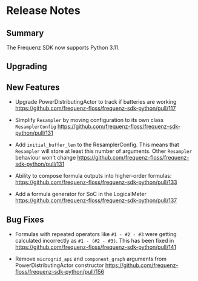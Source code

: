 # Release Notes

## Summary

The Frequenz SDK now supports Python 3.11.

## Upgrading

## New Features

- Upgrade PowerDistributingActor to track if batteries are working
  https://github.com/frequenz-floss/frequenz-sdk-python/pull/117

- Simplify `Resampler` by moving configuration to its own class `ResamplerConfig`
  https://github.com/frequenz-floss/frequenz-sdk-python/pull/131

- Add `initial_buffer_len` to the ResamplerConfig. This means that `Resampler` will store at least this number of arguments. Other `Resampler` behaviour won't change
  https://github.com/frequenz-floss/frequenz-sdk-python/pull/131

- Ability to compose formula outputs into higher-order formulas:
  https://github.com/frequenz-floss/frequenz-sdk-python/pull/133

- Add a formula generator for SoC in the LogicalMeter
  https://github.com/frequenz-floss/frequenz-sdk-python/pull/137

## Bug Fixes

- Formulas with repeated operators like `#1 - #2 - #3` were getting
  calculated incorrectly as `#1 - (#2 - #3)`.  This has been fixed in
  https://github.com/frequenz-floss/frequenz-sdk-python/pull/141

- Remove `microgrid_api` and `component_graph` arguments from PowerDistributingActor constructor
  https://github.com/frequenz-floss/frequenz-sdk-python/pull/156
